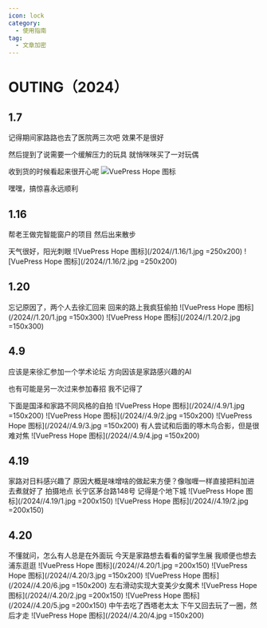```yaml
---
icon: lock
category:
  - 使用指南
tag:
  - 文章加密
---
```


# OUTING（2024）

## 1.7
记得期间家路路也去了医院两三次吧
效果不是很好

然后提到了说需要一个缓解压力的玩具
就悄咪咪买了一对玩偶

收到货的时候看起来很开心呢
![VuePress Hope 图标](D:/blog/test/my-docs/src/.vuepress/public/2024//1.7/1.jpg)

嘿嘿，搞惊喜永远顺利

## 1.16
帮老王做完智能窗户的项目
然后出来散步

天气很好，阳光刺眼
![VuePress Hope 图标](/2024//1.16/1.jpg  =250x200)
![VuePress Hope 图标](/2024//1.16/2.jpg  =250x200)

## 1.20
忘记原因了，两个人去徐汇回来
回来的路上我疯狂偷拍
![VuePress Hope 图标](/2024//1.20/1.jpg  =150x300)
![VuePress Hope 图标](/2024//1.20/2.jpg  =150x300)

## 4.9
应该是来徐汇参加一个学术论坛
方向因该是家路感兴趣的AI

也有可能是另一次过来参加春招
我不记得了

下面是国泽和家路不同风格的自拍
![VuePress Hope 图标](/2024//4.9/1.jpg  =150x200)
![VuePress Hope 图标](/2024//4.9/2.jpg  =150x200)
![VuePress Hope 图标](/2024//4.9/3.jpg  =150x200)
有人尝试和后面的啄木鸟合影，但是很难对焦
![VuePress Hope 图标](/2024//4.9/4.jpg  =150x200)

## 4.19
家路对日料感兴趣了
原因大概是味增啥的做起来方便？像咖喱一样直接把料加进去煮就好了
拍摄地点 长宁区茅台路148号
记得是个地下城
![VuePress Hope 图标](/2024//4.19/1.jpg  =200x150)
![VuePress Hope 图标](/2024//4.19/2.jpg  =200x150)

## 4.20
不懂就问，怎么有人总是在外面玩
今天是家路想去看看的留学生展
我顺便也想去浦东逛逛
![VuePress Hope 图标](/2024//4.20/1.jpg  =200x150)
![VuePress Hope 图标](/2024//4.20/3.jpg  =150x200)
![VuePress Hope 图标](/2024//4.20/6.jpg  =150x200)
左右滑动实现大变美少女魔术
![VuePress Hope 图标](/2024//4.20/2.jpg  =200x150)
![VuePress Hope 图标](/2024//4.20/5.jpg  =200x150)
中午去吃了西塔老太太
下午又回去玩了一圈，然后才走
![VuePress Hope 图标](/2024//4.20/4.jpg  =150x200)


